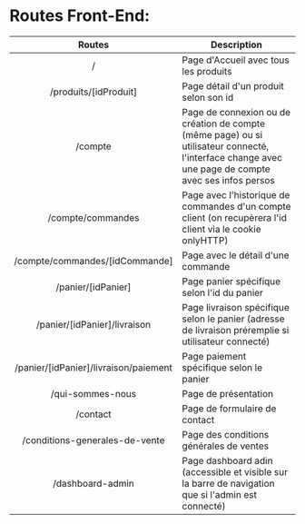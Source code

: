 # Routes Front-End:

|Routes |Description |
|:-------:|------------|
|  /   | Page d'Accueil avec tous les produits |
| /produits/[idProduit] | Page détail d'un produit selon son id |
| /compte | Page de connexion ou de création de compte (même page) ou si utilisateur connecté, l'interface change avec une page de compte avec ses infos persos |
| /compte/commandes | Page avec l'historique de commandes d'un compte client (on recupèrera l'id client via le cookie onlyHTTP) |
| /compte/commandes/[idCommande] | Page avec le détail d'une commande|
| /panier/[idPanier] | Page panier spécifique selon l'id du panier |
| /panier/[idPanier]/livraison | Page livraison spécifique selon le panier (adresse de livraison préremplie si utilisateur connecté) |
| /panier/[idPanier]/livraison/paiement | Page paiement spécifique selon le panier |
| /qui-sommes-nous | Page de présentation |
| /contact | Page de formulaire de contact |
| /conditions-generales-de-vente | Page des conditions générales de ventes |
| /dashboard-admin| Page dashboard adin (accessible et visible sur la barre de navigation que si l'admin est connecté) |
